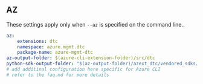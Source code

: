 ## AZ

These settings apply only when `--az` is specified on the command line..

``` yaml $(az)
az:
    extensions: dtc
    namespace: azure.mgmt.dtc
    package-name: azure-mgmt-dtc
az-output-folder: $(azure-cli-extension-folder)/src/dtc
python-sdk-output-folder: "$(az-output-folder)/azext_dtc/vendored_sdks/dtc"
# add additinal configuration here specific for Azure CLI
# refer to the faq.md for more details